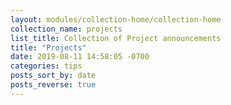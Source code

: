 ```yaml
---
layout: modules/collection-home/collection-home
collection_name: projects
list_title: Collection of Project announcements
title: "Projects"
date: 2019-08-11 14:58:05 -0700
categories: tips
posts_sort_by: date
posts_reverse: true
---
```

